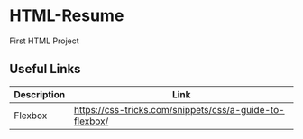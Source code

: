 # HTML-Resume
First HTML Project

## Useful Links
Description | Link
--- | ---
Flexbox | https://css-tricks.com/snippets/css/a-guide-to-flexbox/
